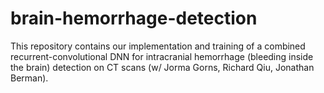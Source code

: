 # brain-hemorrhage-detection
This repository contains our implementation and training of a combined recurrent-convolutional DNN for intracranial hemorrhage (bleeding inside the brain) detection on CT scans (w/ Jorma Gorns, Richard Qiu, Jonathan Berman).
